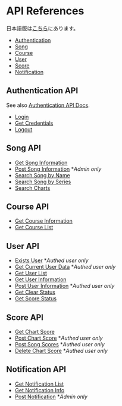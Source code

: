 # API References

日本語版は[こちら](./README-ja.md)にあります。

- [Authentication](#authentication-api)
- [Song](#song-api)
- [Course](#course-api)
- [User](#user-api)
- [Score](#score-api)
- [Notification](#notification-api)

## Authentication API

See also [Authentication API Docs](./authentication.md).

- [Login](./authentication.md#login)
- [Get Credentials](./authentication.md#get-credentials)
- [Logout](./authentication.md#logout)

## Song API

- [Get Song Information](../../api/getSongInfo/README.md)
- [Post Song Information](../../api/admin__songs--post/README.md) **Admin only*
- [Search Song by Name](../../api/searchSongByName/README.md)
- [Search Song by Series](../../api/searchSongBySeries/README.md)
- [Search Charts](../../api/searchCharts/README.md)

## Course API

- [Get Course Information](../../api/getCourseInfo/README.md)
- [Get Course List](../../api/getCourseList/README.md)

## User API

- [Exists User](../../api/users__exists__id/README.md) **Authed user only*
- [Get Current User Data](../../api/user--get/README.md) **Authed user only*
- [Get User List](../../api/users/README.md)
- [Get User Information](../../api/users__id/README.md)
- [Post User Information](../../api/user--post/README.md) **Authed user only*
- [Get Clear Status](../../api/getClearStatus/README.md)
- [Get Score Status](../../api/getScoreStatus/README.md)

## Score API

- [Get Chart Score](../../api/scores__id__style__difficulty--get/README.md)
- [Post Chart Score](../../api/scores__id__style__difficulty--post/README.md) **Authed user only*
- [Post Song Scores](../../api/scores__id--post/README.md) **Authed user only*
- [Delete Chart Score](../../api/scores__id__style__difficulty--delete/README.md) **Authed user only*

## Notification API

- [Get Notification List](../../api/notification/README.md)
- [Get Notification Info](../../api/notification__id/README.md)
- [Post Notification](../../api/admin__notification--post/README.md) **Admin only*
